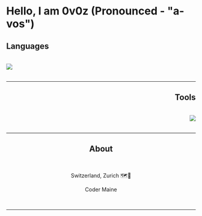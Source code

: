 # Hello, I am 0v0z (Pronounced - "a-vos")

<h2 align="left">Languages</h2>
<br/>
<div align="left">
    <img src="https://skillicons.dev/icons?i=cs,cpp,js,lua,mysql,py,ts,html,css" /><br>
</div>

<br/>
<hr/>

<h2 align="Right">Tools</h2>
<br/>
<div align="Right">
    <img src="https://skillicons.dev/icons?i=blender,vscode,visualstudio,pycharm,rider,clion,robloxstudio,unity,linux" /><br>
</div>
<br/>
<hr/>

<h2 align="Center">About</h2>
<br/>
<div align="Center">
    <p>Switzerland, Zurich 🗺️📍</p>
    <p></p>
    <p>Coder Maine </p>
</div>
<br/>
<hr/>

